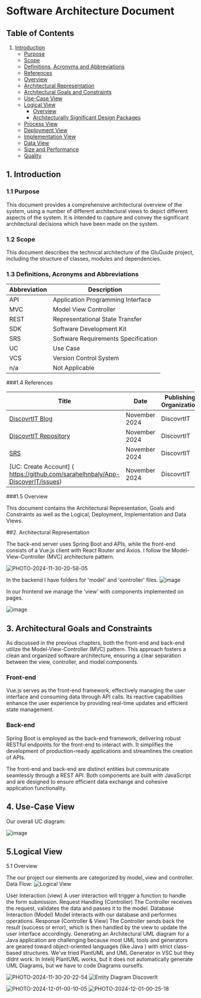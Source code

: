 # Software Architecture Document

## Table of Contents
1. [Introduction](#introduction)
   - [Purpose](#purpose)
   - [Scope](#scope)
   - [Definitions, Acronyms and Abbreviations](#definitions-acronyms-and-abbreviations)
   - [References](#references)
   - [Overview](#overview)
   - [Architectural Representation](#architectural-representation)
   - [Architectural Goals and Constraints](#architectural-goals-and-constraints)
   - [Use-Case View](#use-case-view)
   - [Logical View](#logical-view)
     - [Overview](#overview-1)
     - [Architecturally Significant Design Packages](#architecturally-significant-design-packages)
   - [Process View](#process-view)
   - [Deployment View](#deployment-view)
   - [Implementation View](#implementation-view)
   - [Data View](#data-view)
   - [Size and Performance](#size-and-performance)
   - [Quality](#quality)

## 1. Introduction

### 1.1 Purpose
This document provides a comprehensive architectural overview of the system, using a number of different architectural views to depict different aspects of the system. It is intended to capture and convey the significant architectural decisions which have been made on the system.

### 1.2 Scope
This document describes the technical architecture of the GluGuide project, including the structure of classes, modules and dependencies.

### 1.3 Definitions, Acronyms and Abbreviations

| Abbreviation | Description                        |
|--------------|------------------------------------|
| API          | Application Programming Interface   |
| MVC          | Model View Controller               |
| REST         | Representational State Transfer     |
| SDK          | Software Development Kit            |
| SRS          | Software Requirements Specification  |
| UC           | Use Case                           |
| VCS          | Version Control System              |
| n/a          | Not Applicable                      |

###1.4 References

| Title                        | Date        | Publishing Organization |
|------------------------------|-------------|-------------------------|
|  [DiscovrtIT Blog](https://discoveritapp.wixsite.com/discoverit-4)             | November 2024 | DiscovrtIT              |
|  [DiscovrtIT Repository](https://github.com/sarahelhnbaly/App-DiscoverIT/tree/main)       | November 2024 | DiscovrtIT              |
| [SRS](https://github.com/sarahelhnbaly/App-DiscoverIT/blob/main/SRS.md)    | November 2024 | DiscovrtIT              |
| [UC: Create Account]  ( https://github.com/sarahelhnbaly/App-DiscoverIT/issues)        | November 2024 | DiscovrtIT              |

###1.5 Overview

This document contains the Architectural Representation, Goals and Constraints as well as the Logical, Deployment, Implementation and Data Views.

##2. Architectural Representation

The back-end server uses Spring Boot and APIs, while the front-end consists of a Vue.js client with React Router and Axios. I follow the Model-View-Controller (MVC) architecture pattern.


![PHOTO-2024-11-30-20-58-05](https://github.com/user-attachments/assets/7e018d72-d70a-4389-bb21-ca15fe091864)

In the backend I have folders for  'model' and 'controller' files.
![image](https://github.com/user-attachments/assets/fac6da42-ddb8-4d03-8a7d-05888e95d2fc)

In our frontend we manage the 'view' with components implemented on pages.

![image](https://github.com/user-attachments/assets/6cba4c9e-ab52-4ebd-81fe-d854e4b243dc)

## 3. Architectural Goals and Constraints

As discussed in the previous chapters, both the front-end and back-end utilize the Model-View-Controller (MVC) pattern. This approach fosters a clean and organized software architecture, ensuring a clear separation between the view, controller, and model components.

### Front-end

Vue.js serves as the front-end framework, effectively managing the user interface and consuming data through API calls. Its reactive capabilities enhance the user experience by providing real-time updates and efficient state management.

### Back-end

Spring Boot is employed as the back-end framework, delivering robust RESTful endpoints for the front-end to interact with. It simplifies the development of production-ready applications and streamlines the creation of APIs.

The front-end and back-end are distinct entities but communicate seamlessly through a REST API. Both components are built with JavaScript and are designed to ensure efficient data exchange and cohesive application functionality.

## 4. Use-Case View
Our overall UC diagram:

![image](https://github.com/user-attachments/assets/983e23e1-d9ac-46e4-88a1-860ce7c56bf1)

## 5.Logical View 

5.1 Overview

The our project our elements are categorized by model, view and controller. Data Flow:
![Logical View](https://github.com/user-attachments/assets/dfd2776f-392c-4b87-aee5-e9ee53401866)

User Interaction (view) A user interaction will trigger a function to handle the form submission.
Request Handling (Controller) The Controller receives the request, validates the data and passes it to the model.
Database Interaction (Model) Model interacts with our database and performes operations.
Response (Controller & View) The Controller sends back the result (success or error), which is then handled by the view to update the user interface accordingly.
Generating an Architectural UML diagram for a Java application are challenging because most UML tools and generators are geared toward object-oriented languages (like Java ) with strict class-based structures. We've tried PlantUML and UML Generator in VSC but they didnt work. In Intelij PlantUML works, but it does not automatically generate UML Diagrams, but we have to code Diagrams ourselfs.

![PHOTO-2024-11-30-20-22-54](https://github.com/user-attachments/assets/3bccd97f-c33c-496d-98c5-9f82c620dba2)
![Entity Diagram DiscoverIt](https://github.com/user-attachments/assets/dbfbb0b6-ada8-44d9-af21-53ff6bbb1cbe)


![PHOTO-2024-12-01-00-10-05](https://github.com/user-attachments/assets/91ffe6f6-6463-4856-bebb-c39c711965ee)
![PHOTO-2024-12-01-00-25-18](https://github.com/user-attachments/assets/eeb8f8c9-1e2f-4483-bbee-1929e82e0230)
